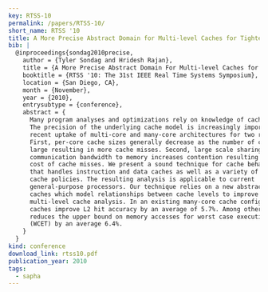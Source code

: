 ```yaml
---
key: RTSS-10
permalink: /papers/RTSS-10/
short_name: RTSS '10
title: A More Precise Abstract Domain for Multi-level Caches for Tighter WCET Analysis
bib: |
  @inproceedings{sondag2010precise,
    author = {Tyler Sondag and Hridesh Rajan},
    title = {A More Precise Abstract Domain For Multi-level Caches for Tighter {WCET} Analysis},
    booktitle = {RTSS '10: The 31st IEEE Real Time Systems Symposium},
    location = {San Diego, CA},
    month = {November},
    year = {2010},
    entrysubtype = {conference},
    abstract = {
      Many program analyses and optimizations rely on knowledge of cache behavior.
      The precision of the underlying cache model is increasingly important with the
      recent uptake of multi-core and many-core architectures for two reasons.
      First, per-core cache sizes generally decrease as the number of cores becomes
      large resulting in more cache misses. Second, large scale sharing of the
      communication bandwidth to memory increases contention resulting in greater
      cost of cache misses. We present a sound technique for cache behavior analysis
      that handles instruction and data caches as well as a variety of multi-level
      cache policies. The resulting analysis is applicable to current
      general-purpose processors. Our technique relies on a new abstraction, live
      caches which model relationships between cache levels to improve accuracy of
      multi-level cache analysis. In an existing many-core cache configuration, live
      caches improve L2 hit accuracy by an average of 5.7%. Among others, this
      reduces the upper bound on memory accesses for worst case execution time
      (WCET) by an average 6.4%.
    }
  }
kind: conference
download_link: rtss10.pdf
publication_year: 2010
tags:
  - sapha
---
```

